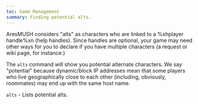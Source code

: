 ```yaml
---
toc: Game Management
summary: Finding potential alts.
---
```

AresMUSH considers "alts" as characters who are linked to a %xhplayer handle%xn (help handles).   Since handles are optional, your game may need other ways for you to declare if you have multiple characters (a request or wiki page, for instance.)

The `alts` command will show you potential alternate characters.  We say "potential" because dynamic/block IP addresses mean that some players who live geographically close to each other (including, obviously, roommates) may end up with the same host name.

`alts` - Lists potential alts.